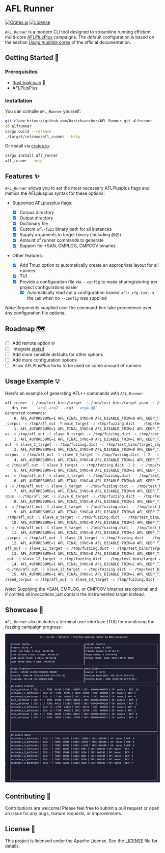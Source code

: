 # AFL Runner

[![Crates.io](https://img.shields.io/crates/v/afl_runner.svg)](https://crates.io/crates/afl_runner)
[![License](https://img.shields.io/badge/license%20-%20Apache%202.0%20-%20blue)](LICENSE)

`AFL_Runner` is a modern CLI tool designed to streamline running efficient multi-core [AFLPlusPlus](https://github.com/AFLplusplus/AFLplusplus) campaigns. The default configuration is based on the section [_Using multiple cores_](https://aflplus.plus/docs/fuzzing_in_depth/#c-using-multiple-cores) of the official documentation.

## Getting Started 🚀

### Prerequisites

- [Rust toolchain](https://www.rust-lang.org/tools/install) 🦀
- [AFLPlusPlus](https://github.com/AFLplusplus/AFLplusplus)

### Installation

You can compile `AFL_Runner` yourself:

```bash
git clone https://github.com/0xricksanchez/AFL_Runner.git alfrunner
cd alfrunner
cargo build --release
./target/release/afl_runner --help
```

Or install via [crates.io](https://crates.io/crates/afl_runner):

```bash
cargo install afl_runner
afl_runner --help
```

## Features ✨

`AFL_Runner` allows you to set the most necessary AFLPlusplus flags and mimics the AFLplusplus syntax for these options:

- Supported AFLplusplus flags:

  - [x] Corpus directory
  - [x] Output directory
  - [x] Dictionary file
  - [x] Custom `afl-fuzz` binary path for all instances
  - [x] Supply arguments to target binary (including @@)
  - [x] Amount of runner commands to generate
  - [x] Support for \*SAN, CMPLOG, CMPCOV binaries

- Other features:
  - [x] Add Tmux option to automatically create an appropriate layout for all runners
  - [x] TUI
  - [x] Provide a configuration file via `--config` to make sharing/storing per project configurations easier
    - [x] Automatically read out a configuration named `aflr_cfg.toml` in the `CWD` when no `--config` was supplied

_Note_: Arguments supplied over the command-line take precedence over any configuration file options.

## Roadmap 🗺️

- [ ] Add remote option 🌐
- [ ] Integrate [statsd](https://registry.hub.docker.com/r/prom/statsd-exporter)
- [ ] Add more sensible defaults for other options
- [ ] Add more configuration options
- [ ] Allow AFLPlusPlus forks to be used on some amount of runners

## Usage Example 💡

Here's an example of generating AFL++ commands with `AFL_Runner`:

```bash
afl_runner -t /tmp/test_bins/target -s /tmp/test_bins/target_asan -c /tmp/test_bins/target_cmplog -l /tmp/test_bins/target_cmpcov -n 16 -i /tmp/seed_corpus -o /tmp/afl_out -x /tmp/fuzzing.dict -m "custom_fuzz_session"
 --dry-run -- 'arg1 arg2 --arg3 --arg4 @@'
Generated commands:
    0. AFL_AUTORESUME=1 AFL_FINAL_SYNC=0 AFL_DISABLE_TRIM=0 AFL_KEEP_TIMEOUTS=1 AFL_EXPAND_HAVOC_NOW=1 AFL_IGNORE_SEED_PROBLEMS=0 AFL_IMPORT_FIRST=0 AFL_TESTCACHE_SIZE=250  /usr/local/bin/afl-fuzz -P explore -a text -p fast -i /tmp/seed
_corpus -o /tmp/afl_out -M main_target -x /tmp/fuzzing.dict -- /tmp/test_bins/target_asan arg1 arg2 --arg3 --arg4 @@
    1. AFL_AUTORESUME=1 AFL_FINAL_SYNC=0 AFL_DISABLE_TRIM=1 AFL_KEEP_TIMEOUTS=0 AFL_EXPAND_HAVOC_NOW=0 AFL_IGNORE_SEED_PROBLEMS=0 AFL_IMPORT_FIRST=0 AFL_TESTCACHE_SIZE=250  /usr/local/bin/afl-fuzz -P exploit -p explore -i /tmp/seed_corp
us -o /tmp/afl_out -S slave_0_target -x /tmp/fuzzing.dict -c /tmp/test_bins/target_cmplog -- /tmp/test_bins/target arg1 arg2 --arg3 --arg4 @@
    2. AFL_AUTORESUME=1 AFL_FINAL_SYNC=0 AFL_DISABLE_TRIM=1 AFL_KEEP_TIMEOUTS=1 AFL_EXPAND_HAVOC_NOW=0 AFL_IGNORE_SEED_PROBLEMS=0 AFL_IMPORT_FIRST=0 AFL_TESTCACHE_SIZE=250  /usr/local/bin/afl-fuzz -p coe -i /tmp/seed_corpus -o /tmp/afl_
out -S slave_1_target -x /tmp/fuzzing.dict -c /tmp/test_bins/target_cmplog -- /tmp/test_bins/target arg1 arg2 --arg3 --arg4 @@
    3. AFL_AUTORESUME=1 AFL_FINAL_SYNC=0 AFL_DISABLE_TRIM=0 AFL_KEEP_TIMEOUTS=1 AFL_EXPAND_HAVOC_NOW=0 AFL_IGNORE_SEED_PROBLEMS=0 AFL_IMPORT_FIRST=0 AFL_TESTCACHE_SIZE=250  /usr/local/bin/afl-fuzz -P explore -a text -p lin -i /tmp/seed_
corpus -o /tmp/afl_out -S slave_2_target -x /tmp/fuzzing.dict -l 2  -c /tmp/test_bins/target_cmplog -- /tmp/test_bins/target arg1 arg2 --arg3 --arg4 @@
    4. AFL_AUTORESUME=1 AFL_FINAL_SYNC=0 AFL_DISABLE_TRIM=1 AFL_KEEP_TIMEOUTS=0 AFL_EXPAND_HAVOC_NOW=0 AFL_IGNORE_SEED_PROBLEMS=0 AFL_IMPORT_FIRST=0 AFL_TESTCACHE_SIZE=250  /usr/local/bin/afl-fuzz -P exploit -p quad -i /tmp/seed_corpus
-o /tmp/afl_out -S slave_3_target -x /tmp/fuzzing.dict -l 2  -c /tmp/test_bins/target_cmplog -- /tmp/test_bins/target arg1 arg2 --arg3 --arg4 @@
    5. AFL_AUTORESUME=1 AFL_FINAL_SYNC=0 AFL_DISABLE_TRIM=1 AFL_KEEP_TIMEOUTS=1 AFL_EXPAND_HAVOC_NOW=0 AFL_IGNORE_SEED_PROBLEMS=0 AFL_IMPORT_FIRST=0 AFL_TESTCACHE_SIZE=250  /usr/local/bin/afl-fuzz -a text -Z -p exploit -i /tmp/seed_corp
us -o /tmp/afl_out -S slave_4_target -x /tmp/fuzzing.dict -- /tmp/test_bins/target_cmpcov arg1 arg2 --arg3 --arg4 @@
    6. AFL_AUTORESUME=1 AFL_FINAL_SYNC=0 AFL_DISABLE_TRIM=0 AFL_KEEP_TIMEOUTS=1 AFL_EXPAND_HAVOC_NOW=1 AFL_IGNORE_SEED_PROBLEMS=0 AFL_IMPORT_FIRST=0 AFL_TESTCACHE_SIZE=250  /usr/local/bin/afl-fuzz -a binary -Z -p rare -i /tmp/seed_corpu
s -o /tmp/afl_out -S slave_5_target -x /tmp/fuzzing.dict -- /tmp/test_bins/target arg1 arg2 --arg3 --arg4 @@
    7. AFL_AUTORESUME=1 AFL_FINAL_SYNC=0 AFL_DISABLE_TRIM=0 AFL_KEEP_TIMEOUTS=1 AFL_EXPAND_HAVOC_NOW=1 AFL_IGNORE_SEED_PROBLEMS=0 AFL_IMPORT_FIRST=0 AFL_TESTCACHE_SIZE=250  /usr/local/bin/afl-fuzz -P explore -L 0 -p fast -i /tmp/seed_co
rpus -o /tmp/afl_out -S slave_6_target -x /tmp/fuzzing.dict -- /tmp/test_bins/target arg1 arg2 --arg3 --arg4 @@
    8. AFL_AUTORESUME=1 AFL_FINAL_SYNC=0 AFL_DISABLE_TRIM=1 AFL_KEEP_TIMEOUTS=0 AFL_EXPAND_HAVOC_NOW=0 AFL_IGNORE_SEED_PROBLEMS=0 AFL_IMPORT_FIRST=0 AFL_TESTCACHE_SIZE=250  /usr/local/bin/afl-fuzz -a binary -p explore -i /tmp/seed_corpu
s -o /tmp/afl_out -S slave_7_target -x /tmp/fuzzing.dict -- /tmp/test_bins/target_cmpcov arg1 arg2 --arg3 --arg4 @@
    9. AFL_AUTORESUME=1 AFL_FINAL_SYNC=0 AFL_DISABLE_TRIM=0 AFL_KEEP_TIMEOUTS=1 AFL_EXPAND_HAVOC_NOW=1 AFL_IGNORE_SEED_PROBLEMS=0 AFL_IMPORT_FIRST=0 AFL_TESTCACHE_SIZE=250  /usr/local/bin/afl-fuzz -a binary -p coe -i /tmp/seed_corpus -o
 /tmp/afl_out -S slave_8_target -x /tmp/fuzzing.dict -- /tmp/test_bins/target arg1 arg2 --arg3 --arg4 @@
   10. AFL_AUTORESUME=1 AFL_FINAL_SYNC=0 AFL_DISABLE_TRIM=1 AFL_KEEP_TIMEOUTS=1 AFL_EXPAND_HAVOC_NOW=1 AFL_IGNORE_SEED_PROBLEMS=0 AFL_IMPORT_FIRST=0 AFL_TESTCACHE_SIZE=250  /usr/local/bin/afl-fuzz -P explore -Z -p lin -i /tmp/seed_corpu
s -o /tmp/afl_out -S slave_9_target -x /tmp/fuzzing.dict -- /tmp/test_bins/target arg1 arg2 --arg3 --arg4 @@
   11. AFL_AUTORESUME=1 AFL_FINAL_SYNC=0 AFL_DISABLE_TRIM=1 AFL_KEEP_TIMEOUTS=0 AFL_EXPAND_HAVOC_NOW=1 AFL_IGNORE_SEED_PROBLEMS=0 AFL_IMPORT_FIRST=0 AFL_TESTCACHE_SIZE=250  /usr/local/bin/afl-fuzz -P explore -a text -p quad -i /tmp/seed
_corpus -o /tmp/afl_out -S slave_10_target -x /tmp/fuzzing.dict -- /tmp/test_bins/target arg1 arg2 --arg3 --arg4 @@
   12. AFL_AUTORESUME=1 AFL_FINAL_SYNC=0 AFL_DISABLE_TRIM=0 AFL_KEEP_TIMEOUTS=0 AFL_EXPAND_HAVOC_NOW=0 AFL_IGNORE_SEED_PROBLEMS=0 AFL_IMPORT_FIRST=0 AFL_TESTCACHE_SIZE=250  /usr/local/bin/afl-fuzz -p exploit -i /tmp/seed_corpus -o /tmp/
afl_out -S slave_11_target -x /tmp/fuzzing.dict -- /tmp/test_bins/target_cmpcov arg1 arg2 --arg3 --arg4 @@
   13. AFL_AUTORESUME=1 AFL_FINAL_SYNC=0 AFL_DISABLE_TRIM=1 AFL_KEEP_TIMEOUTS=0 AFL_EXPAND_HAVOC_NOW=0 AFL_IGNORE_SEED_PROBLEMS=0 AFL_IMPORT_FIRST=0 AFL_TESTCACHE_SIZE=250  /usr/local/bin/afl-fuzz -p rare -i /tmp/seed_corpus -o /tmp/afl
_out -S slave_12_target -x /tmp/fuzzing.dict -- /tmp/test_bins/target arg1 arg2 --arg3 --arg4 @@
   14. AFL_AUTORESUME=1 AFL_FINAL_SYNC=0 AFL_DISABLE_TRIM=1 AFL_KEEP_TIMEOUTS=0 AFL_EXPAND_HAVOC_NOW=0 AFL_IGNORE_SEED_PROBLEMS=0 AFL_IMPORT_FIRST=0 AFL_TESTCACHE_SIZE=250  /usr/local/bin/afl-fuzz -P explore -p fast -i /tmp/seed_corpus
-o /tmp/afl_out -S slave_13_target -x /tmp/fuzzing.dict -- /tmp/test_bins/target arg1 arg2 --arg3 --arg4 @@
   15. AFL_AUTORESUME=1 AFL_FINAL_SYNC=1 AFL_DISABLE_TRIM=1 AFL_KEEP_TIMEOUTS=0 AFL_EXPAND_HAVOC_NOW=0 AFL_IGNORE_SEED_PROBLEMS=0 AFL_IMPORT_FIRST=0 AFL_TESTCACHE_SIZE=250  /usr/local/bin/afl-fuzz -P exploit -a binary -p explore -i /tmp
/seed_corpus -o /tmp/afl_out -S slave_14_target -x /tmp/fuzzing.dict -- /tmp/test_bins/target arg1 arg2 --arg3 --arg4 @@
```

_Note_: Supplying the \*SAN, CMPLOG, or CMPCOV binaries are optional and if omitted all invocations just contain the instrumented target instead.

## Showcase 🎥

`AFL_Runner` also includes a terminal user interface (TUI) for monitoring the fuzzing campaign progress:

![AFL_Runner TUI](img/tui.png)

## Contributing 🤝

Contributions are welcome! Please feel free to submit a pull request or open an issue for any bugs, feature requests, or improvements.

## License 📜

This project is licensed under the Apache License. See the [LICENSE](LICENSE) file for details.
